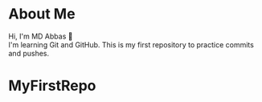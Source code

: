 # About Me
Hi, I'm MD Abbas 👋  
I'm learning Git and GitHub. This is my first repository to practice commits and pushes.
# MyFirstRepo

